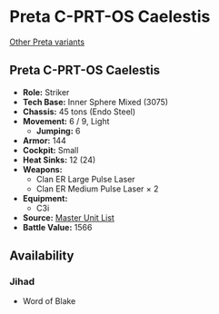 # Preta C-PRT-OS Caelestis

[Other Preta variants](../preta.md)

## Preta C-PRT-OS Caelestis
- **Role:** Striker
- **Tech Base:** Inner Sphere Mixed (3075)
- **Chassis:** 45 tons (Endo Steel)
- **Movement:** 6 / 9, Light
  - **Jumping:** 6
- **Armor:** 144
- **Cockpit:** Small
- **Heat Sinks:** 12 (24)
- **Weapons:**
  - Clan ER Large Pulse Laser
  - Clan ER Medium Pulse Laser × 2
- **Equipment:**
  - C3i
- **Source:** [Master Unit List](http://masterunitlist.info/Unit/Details/2579/preta-c-prt-os-caelestis)
- **Battle Value:** 1566

## Availability

### Jihad
- Word of Blake

